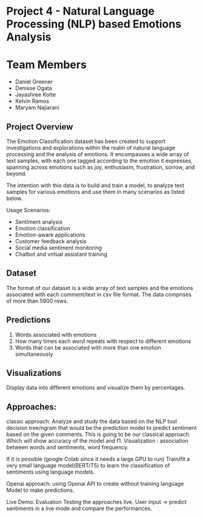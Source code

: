 # Project 4 - Natural Language Processing (NLP) based Emotions Analysis 

# Team Members
* Daniel Greener
* Denisse Ogata
* Jayashree Kotte
* Kelvin Ramos
* Maryam Najiarani

## Project Overview
The Emotion Classification dataset has been created to support investigations and explorations within the realm of natural language processing and the analysis of emotions. It encompasses a wide array of text samples, with each one tagged according to the emotion it expresses, spanning across emotions such as joy, enthusiasm, frustration, sorrow, and beyond.

The intention with this data is to build and train a model, to analyze text samples for various emotions and use them in many scenarios as listed below.

Usage Scenarios:
* Sentiment analysis
* Emotion classification
* Emotion-aware applications
* Customer feedback analysis
* Social media sentiment monitoring
* Chatbot and virtual assistant training

## Dataset 
The format of our dataset is a wide array of text samples and the emotions associated with each comment/text in csv file format. The data comprises of more than 5900 rows.

## Predictions 
1. Words associated with emotions 
2. How many times each word repeats with respect to different emotions
3. Words that can be associated with more than one emotion simultaneously

## Visualizations
Display data into different emotions and visualize them by percentages.

## Approaches: 
 classic approach:  Analyze and study the data based on the NLP tool decision tree/ngram that would be the prediction model to predict sentiment based on the given comments. This is going to be our classical approach. Which will show accuracy of the model and f1. Visualization : association between words and sentiments, word frequency.

 If it is possible (google Colab since it needs a large GPU to run) Train/fit a very small language model(BERT/T5) to learn the classification of sentiments using language models.

Openai approach: using Openai API to create without training language Model to make predictions. 

 Live Demo: Evaluation Testing the approaches live. User input → predict sentiments in a live mode and compare the performances. 
